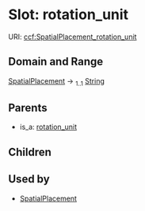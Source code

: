
# Slot: rotation_unit



URI: [ccf:SpatialPlacement_rotation_unit](http://purl.org/ccf/SpatialPlacement_rotation_unit)


## Domain and Range

[SpatialPlacement](SpatialPlacement.md) &#8594;  <sub>1..1</sub> [String](types/String.md)

## Parents

 *  is_a: [rotation_unit](rotation_unit.md)

## Children


## Used by

 * [SpatialPlacement](SpatialPlacement.md)
